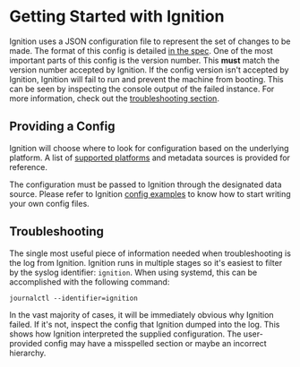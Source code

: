 # Getting Started with Ignition #

Ignition uses a JSON configuration file to represent the set of changes to be made. The format of this config is detailed [in the spec][config spec]. One of the most important parts of this config is the version number. This **must** match the version number accepted by Ignition. If the config version isn't accepted by Ignition, Ignition will fail to run and prevent the machine from booting. This can be seen by inspecting the console output of the failed instance. For more information, check out the [troubleshooting section](#troubleshooting).

## Providing a Config ##

Ignition will choose where to look for configuration based on the underlying platform. A list of [supported platforms] and metadata sources is provided for reference.

The configuration must be passed to Ignition through the designated data source. Please refer to Ignition [config examples] to know how to start writing your own config files.

## Troubleshooting ##

The single most useful piece of information needed when troubleshooting is the log from Ignition. Ignition runs in multiple stages so it's easiest to filter by the syslog identifier: `ignition`. When using systemd, this can be accomplished with the following command:

```
journalctl --identifier=ignition
```

In the vast majority of cases, it will be immediately obvious why Ignition failed. If it's not, inspect the config that Ignition dumped into the log. This shows how Ignition interpreted the supplied configuration. The user-provided config may have a misspelled section or maybe an incorrect hierarchy.

[config spec]: configuration.md
[supported platforms]: supported-platforms.md
[config examples]: https://github.com/coreos/docs/blob/master/ignition/examples.md
